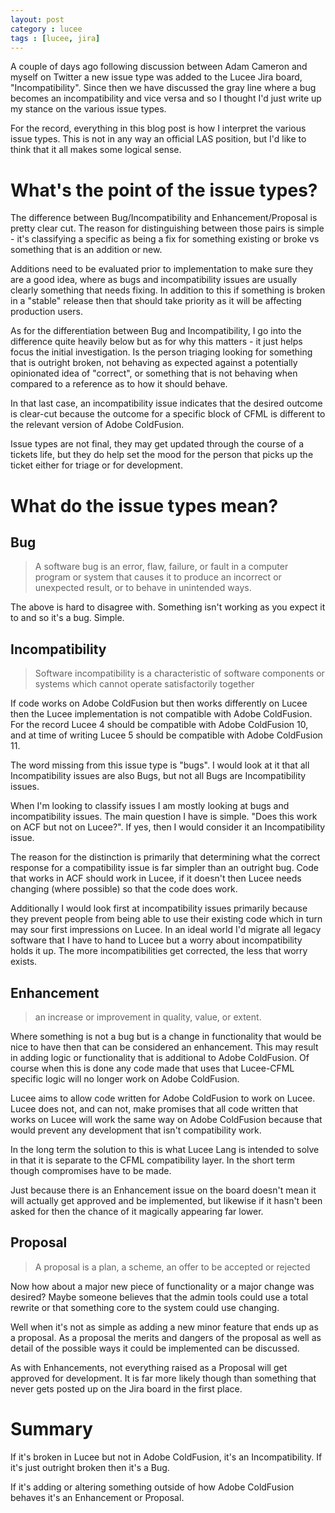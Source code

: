 ```yaml
---
layout: post
category : lucee
tags : [lucee, jira]
---
```


A couple of days ago following discussion between Adam Cameron and myself on Twitter a new issue type was added to the Lucee Jira board, "Incompatibility".  Since then we have discussed the gray line where a bug becomes an incompatibility and vice versa and so I thought I'd just write up my stance on the various issue types.

For the record, everything in this blog post is how I interpret the various issue types.  This is not in any way an official LAS position, but I'd like to think that it all makes some logical sense.

# What's the point of the issue types?

The difference between Bug/Incompatibility and Enhancement/Proposal is pretty clear cut.  The reason for distinguishing between those pairs is simple - it's classifying a specific as being a fix for something existing or broke vs something that is an addition or new.

Additions need to be evaluated prior to implementation to make sure they are a good idea, where as bugs and incompatibility issues are usually clearly something that needs fixing.  In addition to this if something is broken in a "stable" release then that should take priority as it will be affecting production users.

As for the differentiation between Bug and Incompatibility, I go into the difference quite heavily below but as for why this matters - it just helps focus the initial investigation.  Is the person triaging looking for something that is outright broken, not behaving as expected against a potentially opinionated idea of "correct", or something that is not behaving when compared to a reference as to how it should behave. 

In that last case, an incompatibility issue indicates that the desired outcome is clear-cut because the outcome for a specific block of CFML is different to the relevant version of Adobe ColdFusion.

Issue types are not final, they may get updated through the course of a tickets life, but they do help set the mood for the person that picks up the ticket either for triage or for development.

# What do the issue types mean?

## Bug

>A software bug is an error, flaw, failure, or fault in a computer program or system that causes it to produce an incorrect or unexpected result, or to behave in unintended ways.

The above is hard to disagree with.  Something isn't working as you expect it to and so it's a bug.  Simple.

## Incompatibility

> Software incompatibility is a characteristic of software components or systems which cannot operate satisfactorily together

If code works on Adobe ColdFusion but then works differently on Lucee then the Lucee implementation is not compatible with Adobe ColdFusion.  For the record Lucee 4 should be compatible with Adobe ColdFusion 10, and at time of writing Lucee 5 should be compatible with Adobe ColdFusion 11.

The word missing from this issue type is "bugs".  I would look at it that all Incompatibility issues are also Bugs, but not all Bugs are Incompatibility issues.

When I'm looking to classify issues I am mostly looking at bugs and incompatibility issues.  The main question I have is simple.  "Does this work on ACF but not on Lucee?".  If yes, then I would consider it an Incompatibility issue.  

The reason for the distinction is primarily that determining what the correct response for a compatibility issue is far simpler than an outright bug.  Code that works in ACF should work in Lucee, if it doesn't then Lucee needs changing (where possible) so that the code does work.  

Additionally I would look first at incompatibility issues primarily because they prevent people from being able to use their existing code which in turn may sour first impressions on Lucee.  In an ideal world I'd migrate all legacy software that I have to hand to Lucee but a worry about incompatibility holds it up.  The more incompatibilities get corrected, the less that worry exists.

## Enhancement

> an increase or improvement in quality, value, or extent.

Where something is not a bug but is a change in functionality that would be nice to have then that can be considered an enhancement.  This may result in adding logic or functionality that is additional to Adobe ColdFusion.  Of course when this is done any code made that uses that Lucee-CFML specific logic will no longer work on Adobe ColdFusion.

Lucee aims to allow code written for Adobe ColdFusion to work on Lucee.  Lucee does not, and can not, make promises that all code written that works on Lucee will work the same way on Adobe ColdFusion because that would prevent any development that isn't compatibility work.

In the long term the solution to this is what Lucee Lang is intended to solve in that it is separate to the CFML compatibility layer.  In the short term though compromises have to be made.

Just because there is an Enhancement issue on the board doesn't mean it will actually get approved and be implemented, but likewise if it hasn't been asked for then the chance of it magically appearing far lower.

## Proposal

> A proposal is a plan, a scheme, an offer to be accepted or rejected

Now how about a major new piece of functionality or a major change was desired?  Maybe someone believes that the admin tools could use a total rewrite or that something core to the system could use changing.  

Well when it's not as simple as adding a new minor feature that ends up as a proposal.  As a proposal the merits and dangers of the proposal as well as detail of the possible ways it could be implemented can be discussed.

As with Enhancements, not everything raised as a Proposal will get approved for development.  It is far more likely though than something that never gets posted up on the Jira board in the first place.

# Summary

If it's broken in Lucee but not in Adobe ColdFusion, it's an Incompatibility.  If it's just outright broken then it's a Bug.  

If it's adding or altering something outside of how Adobe ColdFusion behaves it's an Enhancement or Proposal.

